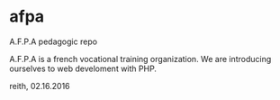 # afpa
A.F.P.A pedagogic repo

A.F.P.A is a french vocational training organization.
We are introducing ourselves to web develoment with PHP.

reith, 02.16.2016